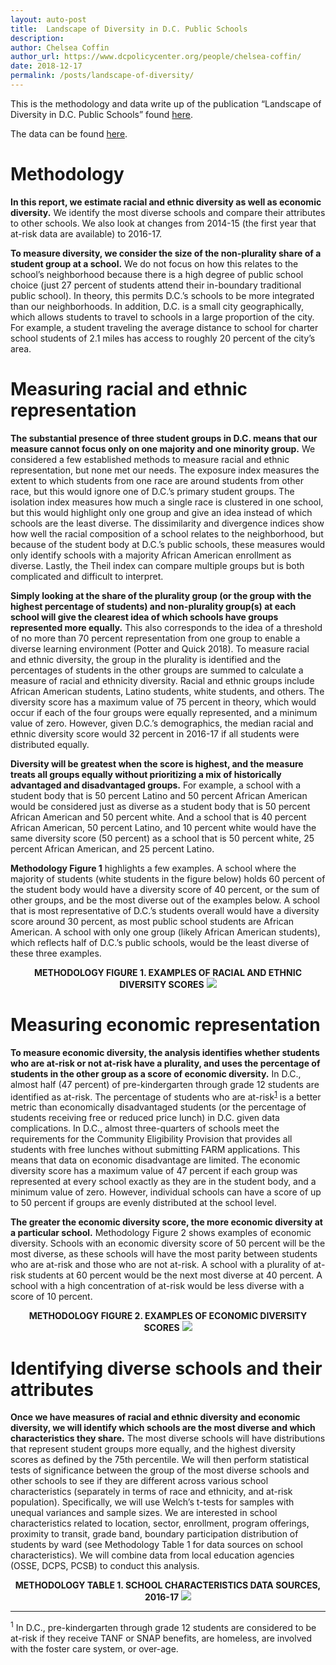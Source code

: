 ```yaml
---
layout: auto-post
title:  Landscape of Diversity in D.C. Public Schools
description:
author: Chelsea Coffin
author_url: https://www.dcpolicycenter.org/people/chelsea-coffin/
date: 2018-12-17
permalink: /posts/landscape-of-diversity/
---
```


This is the methodology and data write up of the publication “Landscape of Diversity in D.C. Public Schools” found [here](#).

The data can be found <a href="https://DC-Policy-Center.github.io/assets/data-resources/landscape-diversity-data.xlsx">here</a>.

# Methodology

**In this report, we estimate racial and ethnic diversity as well as economic diversity.** We identify the most diverse schools and compare their attributes to other schools. We also look at changes from 2014-15 (the first year that at-risk data are available) to 2016-17.

**To measure diversity, we consider the size of the non-plurality share of a student group at a school.** We do not focus on how this relates to the school’s neighborhood because there is a high degree of public school choice (just 27 percent of students attend their in-boundary traditional public school). In theory, this permits D.C.’s schools to be more integrated than our neighborhoods. In addition, D.C. is a small city geographically, which allows students to travel to schools in a large proportion of the city. For example, a student traveling the average distance to school for charter school students of 2.1 miles has access to roughly 20 percent of the city’s area.

# Measuring racial and ethnic representation

**The substantial presence of three student groups in D.C. means that our measure cannot focus only on one majority and one minority group.** We considered a few established methods to measure racial and ethnic representation, but none met our needs. The exposure index measures the extent to which students from one race are around students from other race, but this would ignore one of D.C.’s primary student groups. The isolation index measures how much a single race is clustered in one school, but this would highlight only one group and give an idea instead of which schools are the least diverse. The dissimilarity and divergence indices show how well the racial composition of a school relates to the neighborhood, but because of the student body at D.C.’s public schools, these measures would only identify schools with a majority African American enrollment as diverse. Lastly, the Theil index can compare multiple groups but is both complicated and difficult to interpret.

**Simply looking at the share of the plurality group (or the group with the highest percentage of students) and non-plurality group(s) at each school will give the clearest idea of which schools have groups represented more equally.** This also corresponds to the idea of a threshold of no more than 70 percent representation from one group to enable a diverse learning environment (Potter and Quick 2018). To measure racial and ethnic diversity, the group in the plurality is identified and the percentages of students in the other groups are summed to calculate a measure of racial and ethnicity diversity. Racial and ethnic groups include African American students, Latino students, white students, and others. The diversity score has a maximum value of 75 percent in theory, which would occur if each of the four groups were equally represented, and a minimum value of zero. However, given D.C.’s demographics, the median racial and ethnic diversity score would 32 percent in 2016-17 if all students were distributed equally.

**Diversity will be greatest when the score is highest, and the measure treats all groups equally without prioritizing a mix of historically advantaged and disadvantaged groups.** For example, a school with a student body that is 50 percent Latino and 50 percent African American would be considered just as diverse as a student body that is 50 percent African American and 50 percent white. And a school that is 40 percent African American, 50 percent Latino, and 10 percent white would have the same diversity score (50 percent) as a school that is 50 percent white, 25 percent African American, and 25 percent Latino.

**Methodology Figure 1** highlights a few examples. A school where the majority of students (white students in the figure below) holds 60 percent of the student body would have a diversity score of 40 percent, or the sum of other groups, and be the most diverse out of the examples below. A school that is most representative of D.C.’s students overall would have a diversity score around 30 percent, as most public school students are African American. A school with only one group (likely African American students), which reflects half of D.C.’s public schools, would be the least diverse of these three examples.

<div style="text-align: center;">

<strong>METHODOLOGY FIGURE 1. EXAMPLES OF RACIAL AND ETHNIC DIVERSITY SCORES</strong>
<img src="https://dc-policy-center.github.io/assets/images/post_images/landscape-diversity/Fig-1.png">

</div>

# Measuring economic representation
**To measure economic diversity, the analysis identifies whether students who are at-risk or not at-risk have a plurality, and uses the percentage of students in the other group as a score of economic diversity.** In D.C., almost half (47 percent) of pre-kindergarten through grade 12 students are identified as at-risk. The percentage of students who are at-risk<sup><a href="#1">1</a></sup>  is a better metric than economically disadvantaged students (or the percentage of students receiving free or reduced price lunch) in D.C. given data complications. In D.C., almost three-quarters of schools meet the requirements for the Community Eligibility Provision that provides all students with free lunches without submitting FARM applications. This means that data on economic disadvantage are limited. The economic diversity score has a maximum value of 47 percent if each group was represented at every school exactly as they are in the student body, and a minimum value of zero. However, individual schools can have a score of up to 50 percent if groups are evenly distributed at the school level.

**The greater the economic diversity score, the more economic diversity at a particular school.** Methodology Figure 2 shows examples of economic diversity. Schools with an economic diversity score of 50 percent will be the most diverse, as these schools will have the most parity between students who are at-risk and those who are not at-risk. A school with a plurality of at-risk students at 60 percent would be the next most diverse at 40 percent. A school with a high concentration of at-risk would be less diverse with a score of 10 percent.

<div style="text-align: center;">

<strong>METHODOLOGY FIGURE 2. EXAMPLES OF ECONOMIC DIVERSITY SCORES</strong>
<img src="https://dc-policy-center.github.io/assets/images/post_images/landscape-diversity/Fig-2.png">

</div>

# Identifying diverse schools and their attributes

**Once we have measures of racial and ethnic diversity and economic diversity, we will identify which schools are the most diverse and which characteristics they share.** The most diverse schools will have distributions that represent student groups more equally, and the highest diversity scores as defined by the 75th percentile. We will then perform statistical tests of significance between the group of the most diverse schools and other schools to see if they are different across various school characteristics (separately in terms of race and ethnicity, and at-risk population). Specifically, we will use Welch’s t-tests for samples with unequal variances and sample sizes. We are interested in school characteristics related to location, sector, enrollment, program offerings, proximity to transit, grade band, boundary participation distribution of students by ward (see Methodology Table 1 for data sources on school characteristics). We will combine data from local education agencies (OSSE, DCPS, PCSB) to conduct this analysis.

<div style="text-align: center;">

<strong>METHODOLOGY TABLE 1. SCHOOL CHARACTERISTICS DATA SOURCES, 2016-17</strong>
<img src="https://dc-policy-center.github.io/assets/images/post_images/landscape-diversity/Table-1.png">

</div>


-----
<div id = "1">
<sup>1</sup> In D.C., pre-kindergarten through grade 12 students are considered to be at-risk if they receive TANF or SNAP benefits, are homeless, are involved with the foster care system, or over-age.
</div>
